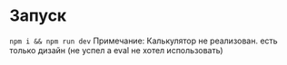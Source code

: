 
# Запуск
```npm i && npm run dev```
 Примечание: Калькулятор не реализован. есть только дизайн (не успел а eval не хотел использовать) 